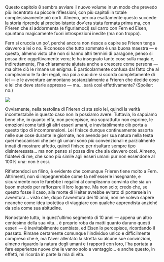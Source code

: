 <!--t Frieren - Capitolo 8 t-->
<!--d Questo capitolo 8 sembra avviare il nuovo volume in un modo che prevedo più incentrato su piccole riflessioni, con più capitoli in totale... d-->
<!--tag Random tag-->

Questo capitolo 8 sembra avviare il nuovo volume in un modo che prevedo più incentrato su piccole riflessioni, con più capitoli in totale complessivamente più corti. Almeno, per ora esattamente questo succede: la storia riprende al preciso istante dov'era stata fermata prima ma, con Frieren che si addormenta (e figuriamoci) sul carro con Fern ed Eisen, spuntano magicamente fuori introspezioni inedite (ma non troppo).

Fern si cruccia un po', perché ancora non riesce a capire se Frieren tenga davvero a lei o no. Riconosce che tutto sommato è una buona maestra — e questo, almeno visto che non si hanno altri termini di paragone, penso si possa dire oggettivamente vero; le ha insegnato tante cose sulla magia e, indirettamente, l'ha chiaramente aiutata anche a crescere come persona — ma oltre ciò le rimane un enigma. È particolarmente confusa dal fatto che al compleanno le fa dei regali, ma poi a suo dire si scorda completamente di lei — e le avventure ammontano sostanzialmente a Frieren che decide cose e lei che deve starle appresso — ma... sarà così effettivamente? (Spoiler: no.)

![](https://stuff.octt.eu.org/content/images/20251010110254-IMG_20251010_003155-01.jpeg)

Ovviamente, nella testolina di Frieren ci sta solo lei, quindi la verità incontestabile in questo caso non la possiamo avere. Tuttavia, lo sappiamo bene che, in quanto elfa, non percepisce, ma soprattutto non esprime, le emozioni come tutti gli altri esseri umani, e inevitabilmente ciò porta a questo tipo di incomprensioni. Lei finisce dunque continuamente assorta nelle sue cose durante le giornate, non avendo per sua natura nella testa quei meccanismi che per gli umani sono più convenzionali e parzialmente innati di mostrare affetto, quindi finisce per risultare sempre tipo disinteressata... ma non penso si possa dire che sia davvero così. Almeno, fidatevi di me, che sono più simile agli esseri umani pur non essendone al 100% una: non è così.

Riflettendoci un filino, è evidente che comunque Frieren tiene molto a Fern. Altrimenti, non si impegnerebbe come fa nell'esserle insegnante, e sicuramente non le farebbe i regalini al compleanno convinta che sia un buon metodo per rafforzare il loro legame. Ma non solo; credo che, se questo fosse il caso, alla morte di Heiter avrebbe evitato di portarsela in avventura... visto che, dopo l'avventura dei 10 anni, non ne voleva sapere neanche come idea ipotetica di viaggiare con qualche apprendista anziché da sola come sua abitudine.

Nonostante tutto, in quest'ultimo segmento di 10 anni — appena un altro centesimo della sua vita... è proprio roba da matti quanto durano questi esseri — è inevitabilmente cambiata, ed Eisen lo percepisce, ricordando il passato. Rimane certamente comunque l'individuo unico e difficilmente compreso che è, ma l'aver allentato la stretta su alcune sue convinzioni, almeno riguardo la natura degli umani e i rapporti con loro, l'ha portata a fare esperienze nuove che le vanno solo a vantaggio... e anche questo, in effetti, mi ricorda in parte la mia di vita.